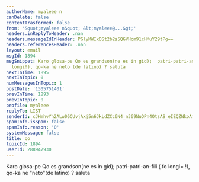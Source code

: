 ```yaml
---
authorName: myaleee n
canDelete: false
contentTrasformed: false
from: '&quot;myaleee n&quot; &lt;myaleee@...&gt;'
headers.inReplyToHeader: .nan
headers.messageIdInHeader: PGlyMWIxOSt2b2s5QGVHcm91cHMuY29tPg==
headers.referencesHeader: .nan
layout: email
msgId: 1894
msgSnippet: Karo glosa-pe Qo es grandson(ne es in gid);  patri-patri-an-fili ( fo
  longi!), qo-ka ne neto (de latino) ? saluta
nextInTime: 1895
nextInTopic: 0
numMessagesInTopic: 1
postDate: '1305751401'
prevInTime: 1893
prevInTopic: 0
profile: myaleee
replyTo: LIST
senderId: cJHmhvYh2ALw06CUvjAxj5n6JkLdZCc6N4_n369NuOPn4OtsAS_eIEQZNkoAmCONlsnrLID-GzBEZkqRxdf7JDzjkF0IIA
spamInfo.isSpam: false
spamInfo.reason: '0'
systemMessage: false
title: qo
topicId: 1894
userId: 288947930
---
```


Karo glosa-pe
Qo es grandson(ne es in gid);  patri-patri-an-fili ( fo longi=
!), qo-ka ne "neto"(de latino) ?
saluta


